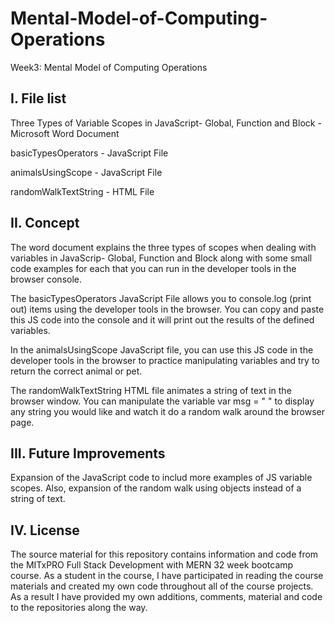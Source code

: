 # Mental-Model-of-Computing-Operations
Week3: Mental Model of Computing Operations

I. File list
------------
Three Types of Variable Scopes in JavaScript- Global, Function and Block - Microsoft Word Document

basicTypesOperators - JavaScript File

animalsUsingScope - JavaScript File

randomWalkTextString - HTML File

II. Concept
----------
The word document explains the three types of scopes when dealing with variables in JavaScrip- Global, Function and Block along with some small code examples for each that you can run in the developer tools in the browser console.

The basicTypesOperators JavaScript File allows you to console.log (print out) items using the developer tools in the browser. You can copy and paste this JS code into the console and it will print out the results of the defined variables.

In the animalsUsingScope JavaScript file, you can use this JS code in the developer tools in the browser to practice manipulating variables and try to return the correct animal or pet.

The randomWalkTextString HTML file animates a string of text in the browser window. You can manipulate the variable var msg = " " to display any string you would like and watch it do a random walk around the browser page.


III. Future Improvements
----------
Expansion of the JavaScript code to includ more examples of JS variable scopes. Also, expansion of the random walk using objects instead of a string of text.

IV.  License
----------
The source material for this repository contains information and code from the MITxPRO Full Stack Development with MERN 32 week bootcamp course.
As a student in the course, I have participated in reading the course materials and created my own code throughout all of the course projects. As a result I have provided my own additions, comments, material and code to the repositories along the way.
